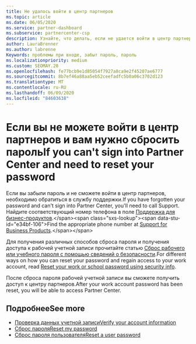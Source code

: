 ```yaml
---
title: Не удалось войти в центр партнеров
ms.topic: article
ms.date: 06/05/2020
ms.service: partner-dashboard
ms.subservice: partnercenter-csp
description: Узнайте, что делать, если не удается войти в центр партнеров. включает сведения о сбросе пароля рабочей учетной записи или пароля учетной записи учебного заведения, если вы забыли его.
author: LauraBrenner
ms.author: labrenne
Keywords: проблемы при входе, забыт пароль, пароль
ms.localizationpriority: medium
ms.custom: SEOMAY.20
ms.openlocfilehash: fe77bcb9e1d85054f7927a8ca9e2f45207ae6777
ms.sourcegitcommit: 8b7ef46a88aa5eb52ceefadfc5b0a06c3702d123
ms.translationtype: MT
ms.contentlocale: ru-RU
ms.lasthandoff: 06/09/2020
ms.locfileid: "84603638"
---
```

# <a name="if-you-cant-sign-into-partner-center-and-need-to-reset-your-password"></a><span data-ttu-id="e34bf-104">Если вы не можете войти в центр партнеров и вам нужно сбросить пароль</span><span class="sxs-lookup"><span data-stu-id="e34bf-104">If you can't sign into Partner Center and need to reset your password</span></span>

<span data-ttu-id="e34bf-105">Если вы забыли пароль и не сможете войти в центр партнеров, необходимо обратиться в службу поддержки.</span><span class="sxs-lookup"><span data-stu-id="e34bf-105">If you have forgotten your password and can't sign into Partner Center, you'll need to call Support.</span></span> <span data-ttu-id="e34bf-106">Найдите соответствующий номер телефона в поле [Поддержка для бизнес-продуктов](https://docs.microsoft.com/microsoft-365/admin/contact-support-for-business-products?view=o365-worldwide&tabs=phone#ID0EAADAAA=Phone_support_).</span><span class="sxs-lookup"><span data-stu-id="e34bf-106">Find the appropriate phone number at [Support for Business Products](https://docs.microsoft.com/microsoft-365/admin/contact-support-for-business-products?view=o365-worldwide&tabs=phone#ID0EAADAAA=Phone_support_).</span></span> 

<span data-ttu-id="e34bf-107">Для получения различных способов сброса пароля и получения доступа к рабочей учетной записи прочитайте статью [Сброс рабочего или учебного пароля с помощью сведений о безопасности](https://docs.microsoft.com/azure/active-directory/user-help/active-directory-passwords-update-your-own-password#how-to-change-your-password).</span><span class="sxs-lookup"><span data-stu-id="e34bf-107">For different ways on how you can reset your password and regain access to your work account, read [Reset your work or school password using security info](https://docs.microsoft.com/azure/active-directory/user-help/active-directory-passwords-update-your-own-password#how-to-change-your-password).</span></span>

<span data-ttu-id="e34bf-108">После сброса пароля рабочей учетной записи вы сможете получить доступ к центру партнеров.</span><span class="sxs-lookup"><span data-stu-id="e34bf-108">After your work account password has been reset, you will be able to access Partner Center.</span></span> 

## <a name="see-more"></a><span data-ttu-id="e34bf-109">Подробнее</span><span class="sxs-lookup"><span data-stu-id="e34bf-109">See more</span></span>

- [<span data-ttu-id="e34bf-110">Проверка данных учетной записи</span><span class="sxs-lookup"><span data-stu-id="e34bf-110">Verify your account information</span></span>](verification-responses.md)
- [<span data-ttu-id="e34bf-111">Сброс пароля</span><span class="sxs-lookup"><span data-stu-id="e34bf-111">Reset my password</span></span>](reset-my-pasword.md)
- [<span data-ttu-id="e34bf-112">Сброс пароля пользователя</span><span class="sxs-lookup"><span data-stu-id="e34bf-112">Reset a user password</span></span>](reset-a-user-password.md)

